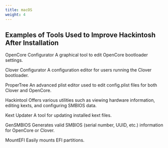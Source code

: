 ```yaml
---
title: macOS
weight: 4
---
```

## Examples of Tools Used to Improve Hackintosh After Installation

OpenCore Configurator
A graphical tool to edit OpenCore bootloader settings.

Clover Configurator
A configuration editor for users running the Clover bootloader.

ProperTree
An advanced plist editor used to edit config.plist files for both Clover and OpenCore.

Hackintool
Offers various utilities such as viewing hardware information, editing kexts, and configuring SMBIOS data.

Kext Updater
A tool for updating installed kext files.

GenSMBIOS
Generates valid SMBIOS (serial number, UUID, etc.) information for OpenCore or Clover.

MountEFI
Easily mounts EFI partitions.
